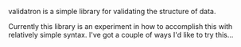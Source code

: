 validatron is a simple library for validating the structure of data.

Currently this library is an experiment in how to accomplish this with 
relatively simple syntax. I've got a couple of ways I'd like to try this...